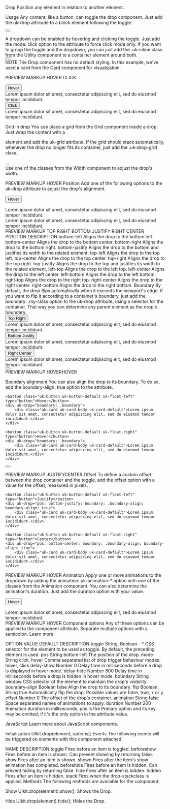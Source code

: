 


Drop
Position any element in relation to another element.

Usage
Any content, like a button, can toggle the drop component. Just add the uk-drop attribute to a block element following the toggle.

<button type="button"></button>
<div uk-drop></div>
A dropdown can be enabled by hovering and clicking the toggle. Just add the mode: click option to the attribute to force click mode only. If you want to group the toggle and the dropdown, you can just add the .uk-inline class from the Utility component to a container element around both.

<div class="uk-inline">
    <button type="button"></button>
    <div uk-drop="mode: click"></div>
</div>
NOTE The Drop component has no default styling. In this example, we've used a card from the Card component for visualization.

PREVIEW
MARKUP
HOVER   CLICK

<div class="uk-inline">
    <button class="uk-button uk-button-default" type="button">Hover</button>
    <div uk-drop>
        <div class="uk-card uk-card-body uk-card-default">Lorem ipsum dolor sit amet, consectetur adipiscing elit, sed do eiusmod tempor incididunt.</div>
    </div>
</div>

<div class="uk-inline">
    <button class="uk-button uk-button-default" type="button">Click</button>
    <div uk-drop="mode: click">
        <div class="uk-card uk-card-body uk-card-default">Lorem ipsum dolor sit amet, consectetur adipiscing elit, sed do eiusmod tempor incididunt.</div>
    </div>
</div>




Grid in drop
You can place a grid from the Grid component inside a drop. Just wrap the content with a <div> element and add the uk-grid attribute. If the grid should stack automatically, whenever the drop no longer fits its container, just add the .uk-drop-grid class.

<div class="uk-width-large" uk-drop>
    <div class="uk-drop-grid uk-child-width-1-2@m" uk-grid>...</div>
</div>
Use one of the classes from the Width component to adjust the drop's width.

PREVIEW
MARKUP
HOVER
Position
Add one of the following options to the uk-drop attribute to adjust the drop's alignment.



<button class="uk-button uk-button-default" type="button">Hover</button>
<div class="uk-width-large" uk-drop>
    <div class="uk-card uk-card-body uk-card-default">
        <div class="uk-drop-grid uk-child-width-1-2@m" uk-grid>
            <div>
                Lorem ipsum dolor sit amet, consectetur adipiscing elit, sed do eiusmod tempor incididunt.
            </div>
            <div>
                Lorem ipsum dolor sit amet, consectetur adipiscing elit, sed do eiusmod tempor incididunt.
            </div>
        </div>
    </div>
</div>



<div uk-drop="pos: top-left"></div>
PREVIEW
MARKUP
TOP RIGHT   BOTTOM JUSTIFY   RIGHT CENTER
POSITION	DESCRIPTION
bottom-left	Aligns the drop to the bottom left.
bottom-center	Aligns the drop to the bottom center.
bottom-right	Aligns the drop to the bottom right.
bottom-justify	Aligns the drop to the bottom and justifies its width to the related element.
top-left	Aligns the drop to the top left.
top-center	Aligns the drop to the top center.
top-right	Aligns the drop to the top right.
top-justify	Aligns the drop to the top and justifies its width to the related element.
left-top	Aligns the drop to the left top.
left-center	Aligns the drop to the left center.
left-bottom	Aligns the drop to the left bottom.
right-top	Aligns the drop to the right top.
right-center	Aligns the drop to the right center.
right-bottom	Aligns the drop to the right bottom.
Boundary
By default, the drop flips automatically when it exceeds the viewport's edge. If you want to flip it according to a container's boundary, just add the boundary: .my-class option to the uk-drop attribute, using a selector for the container. That way you can determine any parent element as the drop's boundary.




<div class="uk-inline">
    <button class="uk-button uk-button-default" type="button">Top Right</button>
    <div uk-drop="pos: top-right">
        <div class="uk-card uk-card-body uk-card-default">Lorem ipsum dolor sit amet, consectetur adipiscing elit, sed do eiusmod tempor incididunt.</div>
    </div>
</div>

<div class="uk-inline">
    <button class="uk-button uk-button-default" type="button">Bottom Justify</button>
    <div uk-drop="pos: bottom-justify">
        <div class="uk-card uk-card-body uk-card-default">Lorem ipsum dolor sit amet, consectetur adipiscing elit, sed do eiusmod tempor incididunt.</div>
    </div>
</div>

<div class="uk-inline">
    <button class="uk-button uk-button-default" type="button">Right Center</button>
    <div uk-drop="pos: right-center">
        <div class="uk-card uk-card-body uk-card-default">Lorem ipsum dolor sit amet, consectetur adipiscing elit, sed do eiusmod tempor incididunt.</div>
    </div>
</div>




<div class="my-class">
    <button type="button"></button>
    <div uk-drop="boundary: .my-class"></div>
</div>
PREVIEW
MARKUP
HOVERHOVER

Boundary alignment
You can also align the drop to its boundary. To do so, add the boundary-align: true option to the attribute.


<div class="boundary uk-panel uk-placeholder uk-width-2-3@s">

    <button class="uk-button uk-button-default uk-float-left" type="button">Hover</button>
    <div uk-drop="boundary: .boundary">
        <div class="uk-card uk-card-body uk-card-default">Lorem ipsum dolor sit amet, consectetur adipiscing elit, sed do eiusmod tempor incididunt.</div>
    </div>

    <button class="uk-button uk-button-default uk-float-right" type="button">Hover</button>
    <div uk-drop="boundary: .boundary">
        <div class="uk-card uk-card-body uk-card-default">Lorem ipsum dolor sit amet, consectetur adipiscing elit, sed do eiusmod tempor incididunt.</div>
    </div>

</div>


<div class="my-class">
    <button type="button"></button>
    <div uk-drop="boundary: .my-class; boundary-align: true"></div>
</div>


PREVIEW
MARKUP
JUSTIFYCENTER
Offset
To define a custom offset between the drop container and the toggle, add the offset option with a value for the offset, measured in pixels.



<div class="boundary-align uk-panel uk-placeholder">

    <button class="uk-button uk-button-default uk-float-left" type="button">Justify</button>
    <div uk-drop="pos: bottom-justify; boundary: .boundary-align; boundary-align: true">
        <div class="uk-card uk-card-body uk-card-default">Lorem ipsum dolor sit amet, consectetur adipiscing elit, sed do eiusmod tempor incididunt.</div>
    </div>

    <button class="uk-button uk-button-default uk-float-right" type="button">Center</button>
    <div uk-drop="pos: bottom-center; boundary: .boundary-align; boundary-align: true">
        <div class="uk-card uk-card-body uk-card-default">Lorem ipsum dolor sit amet, consectetur adipiscing elit, sed do eiusmod tempor incididunt.</div>
    </div>

</div>



<div uk-drop="offset: 80"></div>
PREVIEW
MARKUP
HOVER
Animation
Apply one or more animations to the dropdown by adding the animation: uk-animation-* option with one of the classes from the Animation component. You can also determine the animation's duration. Just add the duration option with your value.


<button class="uk-button uk-button-default" type="button">Hover</button>
<div uk-drop="animation: uk-animation-slide-top-small; duration: 1000">
    <div class="uk-card uk-card-body uk-card-default">Lorem ipsum dolor sit amet, consectetur adipiscing elit, sed do eiusmod tempor incididunt.</div>
</div>


<div uk-drop="animation: uk-animation-slide-top-small; duration: 1000"></div>
PREVIEW
MARKUP
HOVER
Component options
Any of these options can be applied to the component attribute. Separate multiple options with a semicolon. Learn more

OPTION	VALUE	DEFAULT	DESCRIPTION
toggle	String, Boolean	- *	CSS selector for the element to be used as toggle. By default, the preceding element is used.
pos	String	bottom-left	The position of the drop.
mode	String	click, hover	Comma separated list of drop trigger behaviour modes: hover, click
delay-show	Number	0	Delay time in milliseconds before a drop is displayed in hover mode.
delay-hide	Number	800	Delay time in milliseconds before a drop is hidden in hover mode.
boundary	String	window	CSS selector of the element to maintain the drop's visibility.
boundary-align	Boolean	false	Align the drop to its boundary.
flip	Boolean, String	true	Automatically flip the drop. Possible values are false, true, x or y.
offset	Number	0	The offset of the drop's container.
animation	String	false	Space separated names of animations to apply.
duration	Number	200	Animation duration in milliseconds.
pos is the Primary option and its key may be omitted, if it's the only option in the attribute value.

<span uk-drop="top-left"></span>
JavaScript
Learn more about JavaScript components.

Initialization
UIkit.drop(element, options);
Events
The following events will be triggered on elements with this component attached:

NAME	DESCRIPTION
toggle	Fires before an item is toggled.
beforeshow	Fires before an item is shown. Can prevent showing by returning false.
show	Fires after an item is shown.
shown	Fires after the item's show animation has completed.
beforehide	Fires before an item is hidden. Can prevent hiding by returning false.
hide	Fires after an item is hidden.
hidden	Fires after an item is hidden.
stack	Fires when the drop-stackclass is applied.
Methods
The following methods are available for the component:

Show
UIkit.drop(element).show();
Shows the Drop.

Hide
UIkit.drop(element).hide();
Hides the Drop.


